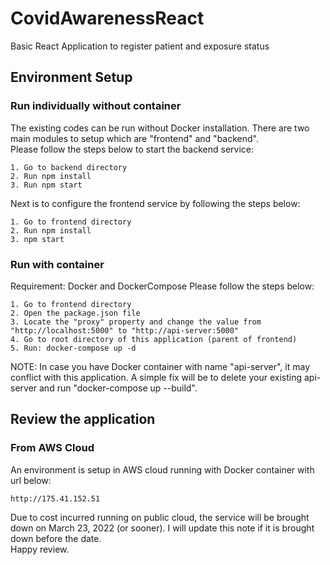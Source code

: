 # CovidAwarenessReact
Basic React Application to register patient and exposure status

## Environment Setup
### Run individually without container
The existing codes can be run without Docker installation. There are two main modules to setup which are "frontend" and "backend".\
Please follow the steps below to start the backend service:
```
1. Go to backend directory
2. Run npm install
3. Run npm start
```

Next is to configure the frontend service by following the steps below:
```
1. Go to frontend directory
2. Run npm install
3. npm start
```

### Run with container
Requirement: Docker and DockerCompose
Please follow the steps below:
```
1. Go to frontend directory
2. Open the package.json file
3. Locate the "proxy" property and change the value from "http://localhost:5000" to "http://api-server:5000"
4. Go to root directory of this application (parent of frontend)
5. Run: docker-compose up -d
```
NOTE: In case you have Docker container with name "api-server", it may conflict with this application. A simple fix will be to delete your existing api-server and run "docker-compose up --build". 

## Review the application
### From AWS Cloud
An environment is setup in AWS cloud running with Docker container with url below:
```
http://175.41.152.51
```
Due to cost incurred running on public cloud, the service will be brought down on March 23, 2022 (or sooner). I will update this note if it is brought down before the date.\
Happy review.
